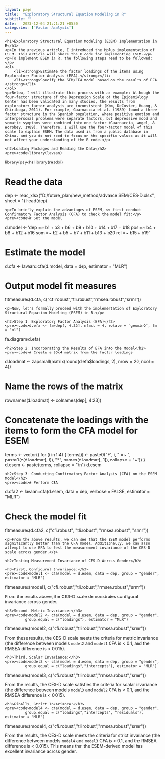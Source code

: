 ```yaml
---
layout: page
title:  "Exploratory Structural Equation Modeling in R"
subtitle: ""
date:   2023-12-04 21:21:21 +0530
categories: ["Factor Analysis"]
---
```


    <h1>Exploratory Structural Equation Modeling (ESEM) Implementation in R</h1>
    <p>In the previous article, I introduced the Mplus implementation of ESEM. This article will share the R code for implementing ESEM.</p>
    <p>To implement ESEM in R, the following steps need to be followed:</p>
    <ol>
        <li><strong>Estimate the factor loadings of the items using Exploratory Factor Analysis (EFA).</strong></li>
        <li><strong>Specify the SEM/CFA model based on the results of EFA.</strong></li>
    </ol>
    <p>Below, I will illustrate this process with an example: Although the four-factor structure of the Depression Scale of the Epidemiology Center has been validated in many studies, the results from exploratory factor analysis are inconsistent (Kim, DeCoster, Huang, & Chiriboga, 2011). For example, Guarnaccia et al. (1989) found a three-factor structure in the Spanish population, where positive emotion and interpersonal problems were separate factors, but depressive mood and somatic symptoms were combined into one factor (Guarnaccia, Angel, & Worobey, 1989). Therefore, I will use the four-factor model of this scale to explain ESEM. The data used is from a public database in China, and you do not need to focus on the specific values as it will not affect your understanding of the R code.</p>

    <h2>Loading Packages and Reading the Data</h2>
    <pre><code>library(lavaan)
library(psych)
library(readxl)

# Read the data
dep <- read_xlsx("D:/future_plan/new_method/advance SEM/CES-D.xlsx", sheet = 1)
head(dep)
</code></pre>

    <p>To briefly explain the advantages of ESEM, we first conduct Confirmatory Factor Analysis (CFA) to check the model fit:</p>
    <pre><code># Set the model
d.model <- 'dep =~ b1 + b3 + b6 + b9 + b10 + b14 + b17 + b18
            pos =~ b4 + b8 + b12 + b16
            som =~ b2 + b5 + b7 + b11 + b13 + b20
            rel =~ b15 + b19'

# Estimate the model
d.cfa <- lavaan::cfa(d.model, data = dep, estimator = "MLR")

# Output model fit measures
fitmeasures(d.cfa, c("cfi.robust","tli.robust","rmsea.robust","srmr"))
</code></pre>

    <p>Now, let's formally proceed with the implementation of Exploratory Structural Equation Modeling (ESEM) in R.</p>

    <h2>Step 1: Exploratory Factor Analysis (EFA)</h2>
    <pre><code>d.efa <- fa(dep[, 4:23], nfact = 4, rotate = "geominQ", fm = "ml")
fa.diagram(d.efa)
</code></pre>

    <h2>Step 2: Incorporating the Results of EFA into the Model</h2>
    <pre><code># Create a 20x4 matrix from the factor loadings
d.loadmat <- zapsmall(matrix(round(d.efa$loadings, 2), nrow = 20, ncol = 4))

# Name the rows of the matrix
rownames(d.loadmat) <- colnames(dep[, 4:23])

# Concatenate the loadings with the items to form the CFA model for ESEM
terms <- vector()
for (i in 1:4) {
    terms[i] <- paste0("F", i, " =~ ", paste0(c(d.loadmat[, i]), "*", names(d.loadmat[, 1]), collapse = "+"))
}
d.esem <- paste(terms, collapse = "\n")
d.esem
</code></pre>

    <h2>Step 3: Conducting Confirmatory Factor Analysis (CFA) on the ESEM Model</h2>
    <pre><code># Perform CFA
d.cfa2 <- lavaan::cfa(d.esem, data = dep, verbose = FALSE, estimator = "MLR")

# Check the model fit
fitmeasures(d.cfa2, c("cfi.robust", "tli.robust", "rmsea.robust", "srmr"))
</code></pre>

    <p>From the above results, we can see that the ESEM model performs significantly better than the CFA model. Additionally, we can also attempt to use EFA to test the measurement invariance of the CES-D scale across gender.</p>

    <h2>Testing Measurement Invariance of CES-D Across Gender</h2>

    <h3>First, Configural Invariance:</h3>
    <pre><code>model1 <- cfa(model = d.esem, data = dep, group = "gender", estimator = "MLR")
fitmeasures(model1, c("cfi.robust","tli.robust","rmsea.robust","srmr"))
</code></pre>
    <p>From the results above, the CES-D scale demonstrates configural invariance across gender.</p>

    <h3>Second, Metric Invariance:</h3>
    <pre><code>model2 <- cfa(model = d.esem, data = dep, group = "gender", 
             group.equal = c("loadings"), estimator = "MLR")
fitmeasures(model2, c("cfi.robust","tli.robust","rmsea.robust","srmr"))
</code></pre>
    <p>From these results, the CES-D scale meets the criteria for metric invariance (the difference between models <code>model2</code> and <code>model1</code> CFA is &lt; 0.1, and the RMSEA difference is &lt; 0.015).</p>

    <h3>Third, Scalar Invariance:</h3>
    <pre><code>model3 <- cfa(model = d.esem, data = dep, group = "gender", 
             group.equal = c("loadings","intercepts"), estimator = "MLR")
fitmeasures(model3, c("cfi.robust","tli.robust","rmsea.robust","srmr"))
</code></pre>
    <p>From the results, the CES-D scale satisfies the criteria for scalar invariance (the difference between models <code>model3</code> and <code>model2</code> CFA is &lt; 0.1, and the RMSEA difference is &lt; 0.015).</p>

    <h3>Finally, Strict Invariance:</h3>
    <pre><code>model4 <- cfa(model = d.esem, data = dep, group = "gender", 
             group.equal = c("loadings","intercepts", "residuals"), estimator = "MLR")
fitmeasures(model4, c("cfi.robust","tli.robust","rmsea.robust","srmr"))
</code></pre>
    <p>From the results, the CES-D scale meets the criteria for strict invariance (the difference between models <code>model4</code> and <code>model3</code> CFA is &lt; 0.1, and the RMSEA difference is &lt; 0.015). This means that the ESEM-derived model has excellent invariance across gender.</p>
